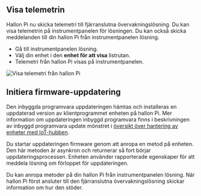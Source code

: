 ## <a name="view-the-telemetry"></a>Visa telemetrin

Hallon Pi nu skicka telemetri till fjärranslutna övervakningslösning. Du kan visa telemetrin på instrumentpanelen för lösningen. Du kan också skicka meddelanden till din hallon Pi från instrumentpanelen lösning.

- Gå till instrumentpanelen lösning.
- Välj din enhet i den **enhet för att visa** listrutan.
- Telemetri från hallon Pi visas på instrumentpanelen.

![Visa telemetri från hallon Pi][img-telemetry-display]

## <a name="initiate-the-firmware-update"></a>Initiera firmware-uppdatering

Den inbyggda programvara uppdateringen hämtas och installeras en uppdaterad version av klientprogrammet enheten på hallon Pi. Mer information om uppdateringen inbyggd programvara finns i beskrivningen av inbyggd programvara update mönstret i [översikt över hantering av enheter med IoT-hubben][lnk-update-pattern].

Du startar uppdateringen firmware genom att anropa en metod på enheten. Den här metoden är asynkron och returnerar så fort börjar uppdateringsprocessen. Enheten använder rapporterade egenskaper för att meddela lösning om förloppet för uppdateringen.

Du kan anropa metoder på din hallon Pi från instrumentpanelen lösning. När hallon Pi först ansluter till den fjärranslutna övervakningslösning skickar information om hur den stöder. 

[img-telemetry-display]: media/iot-suite-raspberry-pi-kit-view-telemetry-advanced/telemetry.png
[lnk-update-pattern]: ../articles/iot-hub/iot-hub-device-management-overview.md
